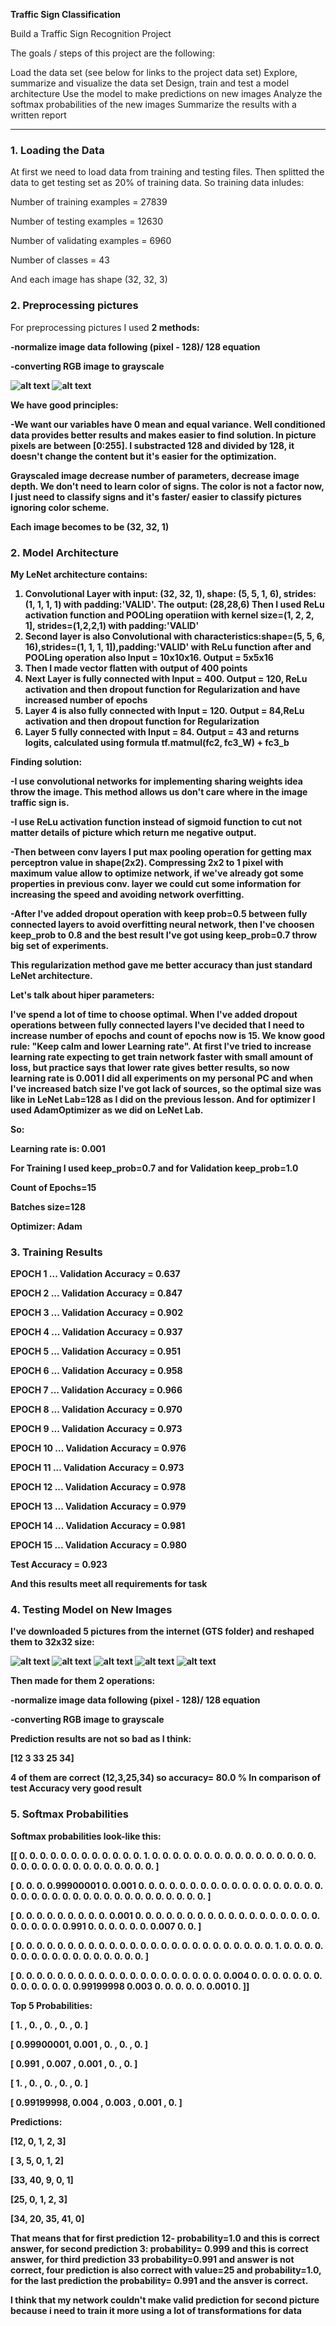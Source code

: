 
**Traffic Sign Classification**

Build a Traffic Sign Recognition Project

The goals / steps of this project are the following:

Load the data set (see below for links to the project data set)
Explore, summarize and visualize the data set
Design, train and test a model architecture
Use the model to make predictions on new images
Analyze the softmax probabilities of the new images
Summarize the results with a written report


[//]: # (Image References)
[image1]: ./GTS/174399077.jpg "Road Work"

[//]: # (Image References)
[image2]: ./GTS/182075378.jpg "Speed Limit 60km/h"

[//]: # (Image References)
[image3]: ./GTS/Arterial.jpg "Priority Road"

[//]: # (Image References)
[image4]: ./GTS/canstock36280602.jpg "Turn left ahead"

[//]: # (Image References)
[image5]: ./GTS/roadworks-german-road-sign-ahead-81618639.jpg "Stop"

[//]: # (Image References)
[image6]: ./rgb.png "RGB"

[//]: # (Image References)
[image7]: ./grayscaled.png "GrayScaled"

---

### 1. Loading the Data
At first we need to load data from training and testing files. Then splitted the data to get testing set as 20% of training data.
So training data inludes:
<p>Number of training examples = 27839
<p>Number of testing examples = 12630
<p>Number of validating examples = 6960
<p>Number of classes = 43
<p>And each image has shape (32, 32, 3)

### 2. Preprocessing pictures
For preprocessing pictures I used <b>2 methods:
<p>-normalize image data following (pixel - 128)/ 128 equation
<p>-converting RGB image to grayscale


![alt text][image6]
![alt text][image7]



<b>We have good principles:
<p>-We want our variables have 0 mean and equal variance. Well conditioned data provides better results and makes easier to find solution. In picture pixels are between [0:255]. I substracted 128 and divided by 128, it doesn't change the content but it's easier for the optimization.

<p>Grayscaled image decrease number of parameters, decrease image depth. We don't need to learn color of signs. The color is not a factor now, I just need to classify signs and it's faster/ easier to classify pictures ignoring color scheme. 

<p>Each image becomes to be (32, 32, 1)

### 2. Model Architecture
My LeNet architecture contains:
1) Convolutional Layer with input: (32, 32, 1), shape: (5, 5, 1, 6), strides: (1, 1, 1, 1) with padding:'VALID'. The output: (28,28,6)
Then I used ReLu activation function and POOLing operatiion with kernel size=(1, 2, 2, 1], strides=(1,2,2,1) with padding:'VALID'
2) Second layer is also Convolutional with characteristics:shape=(5, 5, 6, 16),strides=(1, 1, 1, 1]),padding:'VALID' with ReLu function after and POOLing operation also 
Input = 10x10x16. Output = 5x5x16
3) Then I made vector flatten with output of 400 points
4) Next Layer is fully connected with Input = 400. Output = 120, ReLu activation and then dropout function for Regularization and have increased number of epochs
5) Layer 4 is also fully connected with Input = 120. Output = 84,ReLu activation and then dropout function for Regularization
6) Layer 5 fully connected with Input = 84. Output = 43 and returns logits, calculated using formula tf.matmul(fc2, fc3_W) + fc3_b

<b>Finding solution:
<p>-I use convolutional networks for implementing sharing weights idea throw the image. This method allows us don't care where in the image traffic sign is.
<p>-I use ReLu activation function instead of sigmoid function to cut not matter details of picture which return me negative output.
<p>-Then between conv layers I put max pooling operation for getting max perceptron value in shape(2x2). Compressing 2x2 to 1 pixel with maximum value allow to optimize network, if we've already got some properties in previous conv. layer we could cut some information for increasing the speed and avoiding network overfitting.
<p>-After I've added dropout operation with keep prob=0.5 between fully connected layers to avoid overfitting neural network, then I've choosen keep_prob to 0.8 and the best result I've got using keep_prob=0.7 throw big set of experiments.
<p>This regularization method gave me better accuracy than just standard LeNet architecture.


<b>Let's talk about hiper parameters: 
<p>I've spend a lot of time to choose optimal. When I've added dropout operations between fully connected layers I've decided that I need to increase number of epochs and count of epochs now is 15.
We know good rule: "Keep calm and lower Learning rate". At first I've tried to increase learning rate expecting to get train network faster with small amount of loss, but practice says that lower rate gives better results, so now learning rate is 0.001
I did all experiments on my personal PC and when I've increased batch size I've got lack of sources, so the optimal size was like in LeNet Lab=128 as I did on the previous lesson.
And for optimizer I used AdamOptimizer as we did on LeNet Lab.
<p><b>So:
<p>Learning rate is: 0.001
<p>For Training I used keep_prob=0.7 and for Validation keep_prob=1.0
<p>Count of Epochs=15 
<p>Batches size=128
<p>Optimizer: Adam

### 3. Training Results
EPOCH 1 ...
Validation Accuracy = 0.637

EPOCH 2 ...
Validation Accuracy = 0.847

EPOCH 3 ...
Validation Accuracy = 0.902

EPOCH 4 ...
Validation Accuracy = 0.937

EPOCH 5 ...
Validation Accuracy = 0.951

EPOCH 6 ...
Validation Accuracy = 0.958

EPOCH 7 ...
Validation Accuracy = 0.966

EPOCH 8 ...
Validation Accuracy = 0.970

EPOCH 9 ...
Validation Accuracy = 0.973

EPOCH 10 ...
Validation Accuracy = 0.976

EPOCH 11 ...
Validation Accuracy = 0.973

EPOCH 12 ...
Validation Accuracy = 0.978

EPOCH 13 ...
Validation Accuracy = 0.979

EPOCH 14 ...
Validation Accuracy = 0.981

EPOCH 15 ...
Validation Accuracy = 0.980

Test Accuracy = 0.923

And this results meet all requirements for task

### 4. Testing Model on New Images
I've downloaded 5 pictures from the internet (GTS folder) and reshaped them to 32x32 size:

![alt text][image3]
![alt text][image2]
![alt text][image5]
![alt text][image1]
![alt text][image4]

<p>Then made for them 2 operations:
<p>-normalize image data following (pixel - 128)/ 128 equation
<p>-converting RGB image to grayscale
<p>Prediction results are not so bad as I think:
<p>[12  3 33 25 34]

4 of them are correct (12,3,25,34) so 
accuracy= 80.0 % 
In comparison of test Accuracy very good result

### 5. Softmax Probabilities
Softmax probabilities look-like this:
<p>[[ 0.          0.          0.          0.          0.          0.          0.
   0.          0.          0.          0.          0.          1.          0.
   0.          0.          0.          0.          0.          0.          0.
   0.          0.          0.          0.          0.          0.          0.
   0.          0.          0.          0.          0.          0.          0.
   0.          0.          0.          0.          0.          0.          0.
   0.        ]
<p> [ 0.          0.          0.          0.99900001  0.          0.001       0.
   0.          0.          0.          0.          0.          0.          0.
   0.          0.          0.          0.          0.          0.          0.
   0.          0.          0.          0.          0.          0.          0.
   0.          0.          0.          0.          0.          0.          0.
   0.          0.          0.          0.          0.          0.          0.
   0.        ]
<p> [ 0.          0.          0.          0.          0.          0.          0.
   0.          0.          0.001       0.          0.          0.          0.
   0.          0.          0.          0.          0.          0.          0.
   0.          0.          0.          0.          0.          0.          0.
   0.          0.          0.          0.          0.          0.991       0.
   0.          0.          0.          0.          0.          0.007       0.
   0.        ]
<p> [ 0.          0.          0.          0.          0.          0.          0.
   0.          0.          0.          0.          0.          0.          0.
   0.          0.          0.          0.          0.          0.          0.
   0.          0.          0.          0.          1.          0.          0.
   0.          0.          0.          0.          0.          0.          0.
   0.          0.          0.          0.          0.          0.          0.
   0.        ]
<p> [ 0.          0.          0.          0.          0.          0.          0.
   0.          0.          0.          0.          0.          0.          0.
   0.          0.          0.          0.          0.          0.          0.004
   0.          0.          0.          0.          0.          0.          0.
   0.          0.          0.          0.          0.          0.
   0.99199998  0.003       0.          0.          0.          0.          0.
   0.001       0.        ]]


<b>Top 5 Probabilities:
<p>[ 1.        ,  0.        ,  0.        ,  0.        ,  0.        ]
<p>[ 0.99900001,  0.001     ,  0.        ,  0.        ,  0.        ]
<p>[ 0.991     ,  0.007     ,  0.001     ,  0.        ,  0.        ]
<p>[ 1.        ,  0.        ,  0.        ,  0.        ,  0.        ]
<p>[ 0.99199998,  0.004     ,  0.003     ,  0.001     ,  0.        ]


<b>Predictions:
<p>[12,  0,  1,  2,  3]
<p>[ 3,  5,  0,  1,  2]
<p>[33, 40,  9,  0,  1]
<p>[25,  0,  1,  2,  3]
<p>[34, 20, 35, 41,  0]


That means that for first prediction 12- probability=1.0 and this is correct answer,
for second prediction 3: probability= 0.999 and this is correct answer,
for third prediction 33 probability=0.991 and answer is not correct,
four prediction is also correct with value=25 and probability=1.0,
for the last prediction the probability= 0.991 and the ansver is correct.

I think that my network couldn't make valid prediction for second picture because i need to train it more using a lot of transformations for data 

